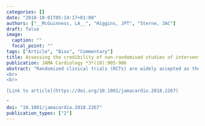 ```yaml
---
categories: []
date: "2018-10-01T05:14:17+01:00"
authors: ["__McGuinness, LA__", "Higgins, JPT", "Sterne, JAC"]
draft: false
image:
  caption: ""
  focal_point: ""
tags: ["Article", "Bias", "Commentary"]
title: Assessing the credibility of non-randomised studies of interventions
publication: JAMA Cardiology *3*(10):905-906
abstract: "Randomized clinical trials (RCTs) are widely accepted as the gold standard in the assessment of health interventions. However, evidence from RCTs is often unavailable. Randomized clinical trials may also be impractical, for example when the outcome of interest is so rare or so long term that appropriately sized studies would be too expensive. In addition, RCTs require clinical equipoise, and withholding established treatments may be considered unethical even if evidence for the effects of these treatments is limited. Finally, RCTs may be underway but not ready for reporting for some years.
<br>
<br>

[Link to article](https://doi.org/10.1001/jamacardio.2018.2267)

"
doi: "10.1001/jamacardio.2018.2267"
publication_types: ["2"]
---
```


